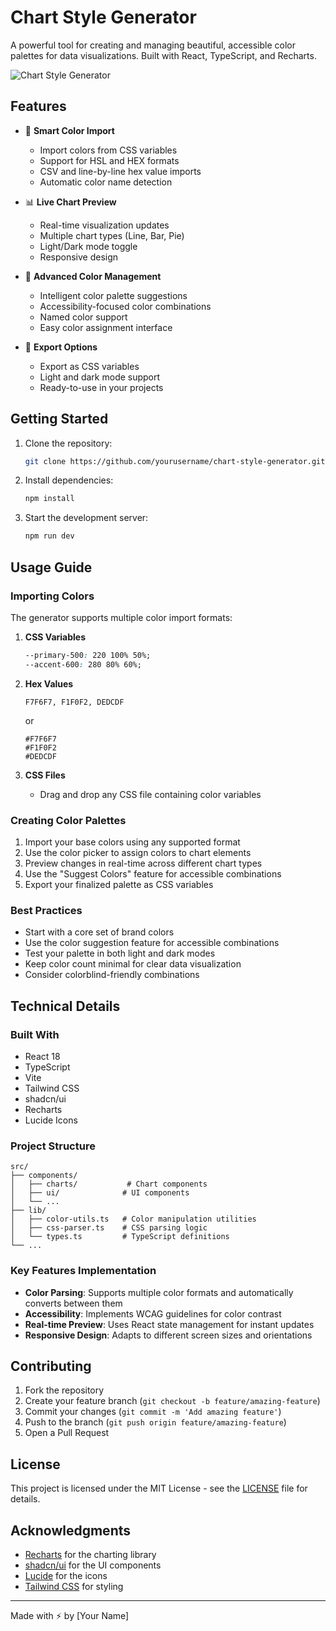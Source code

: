 # Chart Style Generator

A powerful tool for creating and managing beautiful, accessible color palettes for data visualizations. Built with React, TypeScript, and Recharts.

![Chart Style Generator](https://images.unsplash.com/photo-1460925895917-afdab827c52f?auto=format&fit=crop&q=80&w=2426&h=600)

## Features

- 🎨 **Smart Color Import**
  - Import colors from CSS variables
  - Support for HSL and HEX formats
  - CSV and line-by-line hex value imports
  - Automatic color name detection

- 📊 **Live Chart Preview**
  - Real-time visualization updates
  - Multiple chart types (Line, Bar, Pie)
  - Light/Dark mode toggle
  - Responsive design

- 🔧 **Advanced Color Management**
  - Intelligent color palette suggestions
  - Accessibility-focused color combinations
  - Named color support
  - Easy color assignment interface

- 💾 **Export Options**
  - Export as CSS variables
  - Light and dark mode support
  - Ready-to-use in your projects

## Getting Started

1. Clone the repository:
   ```bash
   git clone https://github.com/yourusername/chart-style-generator.git
   ```

2. Install dependencies:
   ```bash
   npm install
   ```

3. Start the development server:
   ```bash
   npm run dev
   ```

## Usage Guide

### Importing Colors

The generator supports multiple color import formats:

1. **CSS Variables**
   ```css
   --primary-500: 220 100% 50%;
   --accent-600: 280 80% 60%;
   ```

2. **Hex Values**
   ```
   F7F6F7, F1F0F2, DEDCDF
   ```
   or
   ```
   #F7F6F7
   #F1F0F2
   #DEDCDF
   ```

3. **CSS Files**
   - Drag and drop any CSS file containing color variables

### Creating Color Palettes

1. Import your base colors using any supported format
2. Use the color picker to assign colors to chart elements
3. Preview changes in real-time across different chart types
4. Use the "Suggest Colors" feature for accessible combinations
5. Export your finalized palette as CSS variables

### Best Practices

- Start with a core set of brand colors
- Use the color suggestion feature for accessible combinations
- Test your palette in both light and dark modes
- Keep color count minimal for clear data visualization
- Consider colorblind-friendly combinations

## Technical Details

### Built With

- React 18
- TypeScript
- Vite
- Tailwind CSS
- shadcn/ui
- Recharts
- Lucide Icons

### Project Structure

```
src/
├── components/
│   ├── charts/           # Chart components
│   ├── ui/              # UI components
│   └── ...
├── lib/
│   ├── color-utils.ts   # Color manipulation utilities
│   ├── css-parser.ts    # CSS parsing logic
│   └── types.ts         # TypeScript definitions
└── ...
```

### Key Features Implementation

- **Color Parsing**: Supports multiple color formats and automatically converts between them
- **Accessibility**: Implements WCAG guidelines for color contrast
- **Real-time Preview**: Uses React state management for instant updates
- **Responsive Design**: Adapts to different screen sizes and orientations

## Contributing

1. Fork the repository
2. Create your feature branch (`git checkout -b feature/amazing-feature`)
3. Commit your changes (`git commit -m 'Add amazing feature'`)
4. Push to the branch (`git push origin feature/amazing-feature`)
5. Open a Pull Request

## License

This project is licensed under the MIT License - see the [LICENSE](LICENSE) file for details.

## Acknowledgments

- [Recharts](https://recharts.org/) for the charting library
- [shadcn/ui](https://ui.shadcn.com/) for the UI components
- [Lucide](https://lucide.dev/) for the icons
- [Tailwind CSS](https://tailwindcss.com/) for styling

---

Made with ⚡️ by [Your Name]